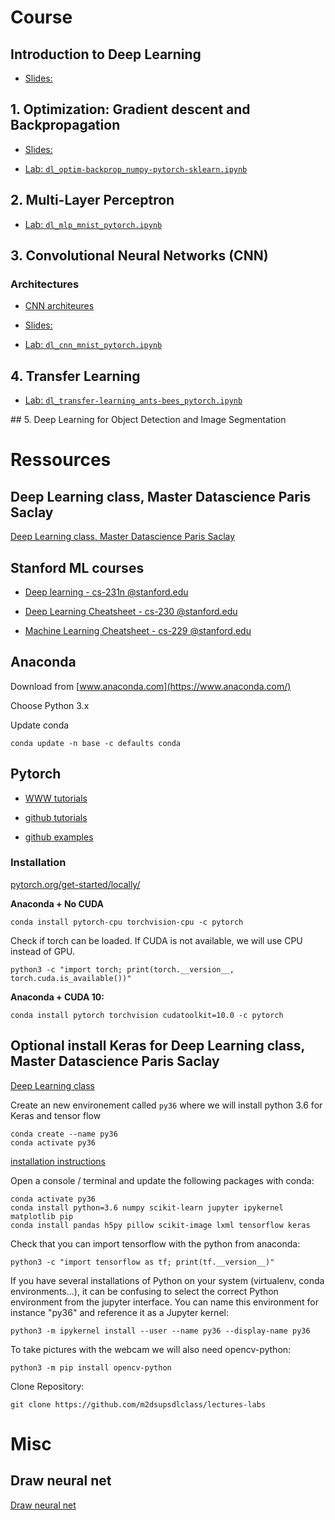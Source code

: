 # Course

## Introduction to Deep Learning

- [Slides:](https://m2dsupsdlclass.github.io/lectures-labs/slides/01_intro_to_deep_learning/index.html)

## 1. Optimization: Gradient descent and Backpropagation

- [Slides:](https://m2dsupsdlclass.github.io/lectures-labs/slides/02_backprop/index.html)

- [Lab: `dl_optim-backprop_numpy-pytorch-sklearn.ipynb`](https://github.com/duchesnay/pystatsml/tree/master/deep_learning/dl_optim-backprop_numpy-pytorch-sklearn.ipynb)

## 2. Multi-Layer Perceptron

- [Lab: `dl_mlp_mnist_pytorch.ipynb`](https://github.com/duchesnay/pystatsml/tree/master/deep_learning/dl_mlp_mnist_pytorch.ipynb)


## 3. Convolutional Neural Networks (CNN)

### Architectures

- [CNN architeures](https://www.jeremyjordan.me/convnet-architectures/)

- [Slides:](https://m2dsupsdlclass.github.io/lectures-labs/slides/04_conv_nets/index.html)

-  [Lab: `dl_cnn_mnist_pytorch.ipynb`](https://github.com/duchesnay/pystatsml/tree/master/deep_learning/dl_cnn_mnist_pytorch.ipynb)


## 4. Transfer Learning

-  [Lab: `dl_transfer-learning_ants-bees_pytorch.ipynb`](https://github.com/duchesnay/pystatsml/tree/master/deep_learning/dl_transfer-learning_ants-bees_pytorch.ipynb)

## 5. Deep Learning for Object Detection and Image Segmentation


# Ressources

## Deep Learning class, Master Datascience Paris Saclay

[Deep Learning class, Master Datascience Paris Saclay](https://github.com/m2dsupsdlclass/lectures-labs)

## Stanford ML courses

- [Deep learning - cs-231n @stanford.edu](http://cs231n.stanford.edu/)

- [Deep Learning Cheatsheet - cs-230 @stanford.edu](https://stanford.edu/~shervine/teaching/cs-230/)

- [Machine Learning Cheatsheet - cs-229 @stanford.edu](https://stanford.edu/~shervine/teaching/cs-229/)


## Anaconda

Download from  [www.anaconda.com](https://www.anaconda.com/)

Choose Python 3.x

Update conda

    conda update -n base -c defaults conda

## Pytorch


- [WWW tutorials](https://pytorch.org/tutorials/)

- [github tutorials](https://github.com/pytorch/tutorials)

- [github examples](https://github.com/pytorch/examples)


### Installation

[pytorch.org/get-started/locally/](https://pytorch.org/get-started/locally/)


**Anaconda + No CUDA**

    conda install pytorch-cpu torchvision-cpu -c pytorch

Check if torch can be loaded. If CUDA is not available, we will use CPU instead of GPU.

    python3 -c "import torch; print(torch.__version__, torch.cuda.is_available())"

**Anaconda + CUDA 10:**

    conda install pytorch torchvision cudatoolkit=10.0 -c pytorch


## Optional install Keras for Deep Learning class, Master Datascience Paris Saclay

[Deep Learning class](https://github.com/m2dsupsdlclass/lectures-labs)

Create an new environement called ``py36`` where we will install python 3.6 for Keras and tensor flow

    conda create --name py36
    conda activate py36


[installation instructions](https://github.com/m2dsupsdlclass/lectures-labs/blob/master/installation_instructions.md)

Open a console / terminal and update the following packages with conda:

    conda activate py36
    conda install python=3.6 numpy scikit-learn jupyter ipykernel matplotlib pip
    conda install pandas h5py pillow scikit-image lxml tensorflow keras

Check that you can import tensorflow with the python from anaconda:

    python3 -c "import tensorflow as tf; print(tf.__version__)"

If you have several installations of Python on your system (virtualenv, conda environments...), it can be confusing to select the correct Python environment from the jupyter interface. You can name this environment for instance "py36" and reference it as a Jupyter kernel:

    python3 -m ipykernel install --user --name py36 --display-name py36

To take pictures with the webcam we will also need opencv-python:

    python3 -m pip install opencv-python

Clone Repository:

    git clone https://github.com/m2dsupsdlclass/lectures-labs


# Misc

## Draw neural net

[Draw neural net](http://alexlenail.me/NN-SVG/index.html)

